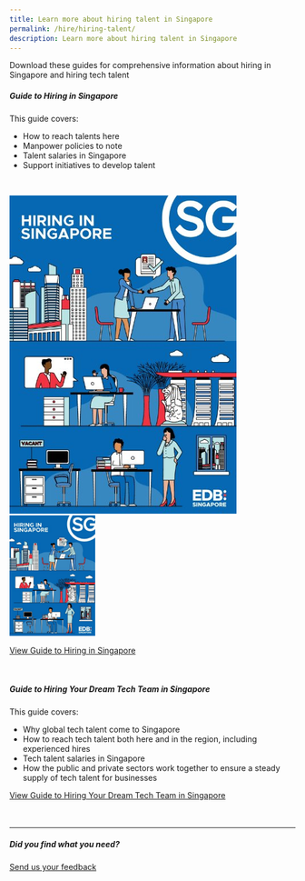 ```yaml
---
title: Learn more about hiring talent in Singapore
permalink: /hire/hiring-talent/
description: Learn more about hiring talent in Singapore
---
```

Download these guides for comprehensive information about hiring in Singapore and hiring tech talent<br>

##### Guide to Hiring in Singapore
This guide covers:&nbsp;
*   How to reach talents here&nbsp;
*   Manpower policies to note&nbsp;
*   Talent salaries in Singapore&nbsp;
*   Support initiatives to develop talent
<br>

![Guide to Hiring in Singapore](/images/edb_guide_to_hiring_in_singapore.jpg)
<img height="30%" width="30%" src="/images/edb_guide_to_hiring_in_singapore.jpg">

[View Guide to Hiring in Singapore](https://www.edb.gov.sg/en/setting-up-in-singapore/business-guides/guide-to-hiring-in-singapore.html)<br>

<br>

##### Guide to Hiring Your Dream Tech Team in Singapore<br>
This guide covers:&nbsp;
*   Why global tech talent come to Singapore&nbsp;
*   How to reach tech talent both here and in the region, including experienced hires&nbsp;
*   Tech talent salaries in Singapore&nbsp;
*   How the public and private sectors work together to ensure a steady supply of tech talent for businesses<br>

[View Guide to Hiring Your Dream Tech Team in Singapore](https://www.edb.gov.sg/en/setting-up-in-singapore/business-guides/guide-to-hiring-your-dream-tech-team-in-singapore.html)<br>
<br>
<br>

<hr>

##### Did you find what you need?
[Send us your feedback](https://form.gov.sg/642693623cb98f001239be0d)